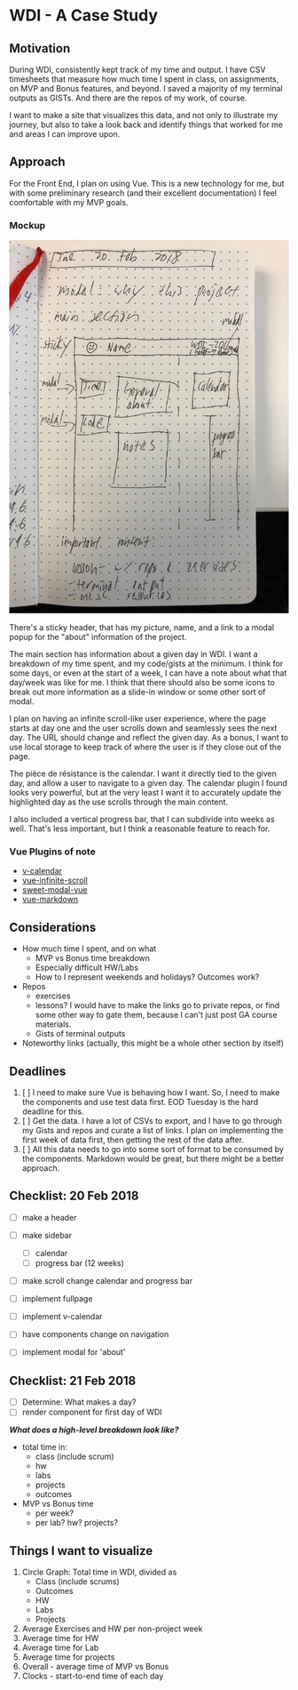 # WDI - A Case Study

## Motivation

During WDI, consistently kept track of my time and output. I have CSV timesheets that measure how much time I spent in class, on assignments, on MVP and Bonus features, and beyond. I saved a majority of my terminal outputs as GISTs. And there are the repos of my work, of course.

I want to make a site that visualizes this data, and not only to illustrate my journey, but also to take a look back and identify things that worked for me and areas I can improve upon.

## Approach

For the Front End, I plan on using Vue. This is a new technology for me, but with some preliminary research (and their excellent documentation) I feel comfortable with my MVP goals.

### Mockup

![front-end mockup](./resources/mock.jpg)

There's a sticky header, that has my picture, name, and a link to a modal popup for the "about" information of the project.

The main section has information about a given day in WDI. I want a breakdown of my time spent, and my code/gists at the minimum. I think for some days, or even at the start of a week, I can have a note about what that day/week was like for me. I think that there should also be some icons to break out more information as a slide-in window or some other sort of modal.

I plan on having an infinite scroll-like user experience, where the page starts at day one and the user scrolls down and seamlessly sees the next day. The URL should change and reflect the given day. As a bonus, I want to use local storage to keep track of where the user is if they close out of the page.

The pièce de résistance is the calendar. I want it directly tied to the given day, and allow a user to navigate to a given day. The calendar plugin I found looks very powerful, but at the very least I want it to accurately update the highlighted day as the use scrolls through the main content.

I also included a vertical progress bar, that I can subdivide into weeks as well. That's less important, but I think a reasonable feature to reach for.

### Vue Plugins of note

- [v-calendar](https://github.com/nathanreyes/v-calendar)
- [vue-infinite-scroll](https://github.com/ElemeFE/vue-infinite-scroll)
- [sweet-modal-vue](https://github.com/adeptoas/sweet-modal-vue)
- [vue-markdown](https://github.com/miaolz123/vue-markdown)

## Considerations

- How much time I spent, and on what
  - MVP vs Bonus time breakdown
  - Especially difficult HW/Labs
  - How to I represent weekends and holidays? Outcomes work?
- Repos
  - exercises
  - lessons? I would have to make the links go to private repos, or find some other way to gate them, because I can't just post GA course materials.
  - Gists of terminal outputs
- Noteworthy links (actually, this might be a whole other section by itself)

## Deadlines

1. [ ] I need to make sure Vue is behaving how I want. So, I need to make the components and use test data first. EOD Tuesday is the hard deadline for this.
2. [ ] Get the data. I have a lot of CSVs to export, and I have to go through my Gists and repos and curate a list of links. I plan on implementing the first week of data first, then getting the rest of the data after.
3. [ ] All this data needs to go into some sort of format to be consumed by the components. Markdown would be great, but there might be a better approach.

## Checklist: 20 Feb 2018

- [ ] make a header
- [ ] make sidebar
  - [ ] calendar
  - [ ] progress bar (12 weeks)
- [ ] make scroll change calendar and progress bar

- [ ] implement fullpage
- [ ] implement v-calendar
- [ ] have components change on navigation
- [ ] implement modal for 'about'

## Checklist: 21 Feb 2018

- [ ] Determine: What makes a day?
- [ ] render component for first day of WDI

_**What does a high-level breakdown look like?**_

- total time in:
  - class (include scrum)
  - hw
  - labs
  - projects
  - outcomes
- MVP vs Bonus time
  - per week?
  - per lab? hw? projects?

## Things I want to visualize

1. Circle Graph: Total time in WDI, divided as
   - Class (include scrums)
   - Outcomes
   - HW
   - Labs
   - Projects
2. Average Exercises and HW per non-project week
3. Average time for HW
4. Average time for Lab
5. Average time for projects
6. Overall - average time of MVP vs Bonus
7. Clocks - start-to-end time of each day
